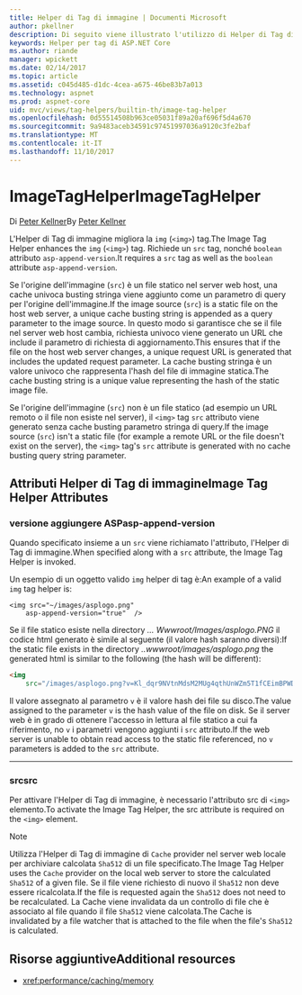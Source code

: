 ```yaml
---
title: Helper di Tag di immagine | Documenti Microsoft
author: pkellner
description: Di seguito viene illustrato l'utilizzo di Helper di Tag di immagine
keywords: Helper per tag di ASP.NET Core
ms.author: riande
manager: wpickett
ms.date: 02/14/2017
ms.topic: article
ms.assetid: c045d485-d1dc-4cea-a675-46be83b7a013
ms.technology: aspnet
ms.prod: aspnet-core
uid: mvc/views/tag-helpers/builtin-th/image-tag-helper
ms.openlocfilehash: 0d55514508b963ce05031f89a20af696f5d4a670
ms.sourcegitcommit: 9a9483aceb34591c97451997036a9120c3fe2baf
ms.translationtype: MT
ms.contentlocale: it-IT
ms.lasthandoff: 11/10/2017
---
```

# <a name="imagetaghelper"></a><span data-ttu-id="103de-104">ImageTagHelper</span><span class="sxs-lookup"><span data-stu-id="103de-104">ImageTagHelper</span></span>

<span data-ttu-id="103de-105">Di [Peter Kellner](http://peterkellner.net)</span><span class="sxs-lookup"><span data-stu-id="103de-105">By [Peter Kellner](http://peterkellner.net)</span></span> 

<span data-ttu-id="103de-106">L'Helper di Tag di immagine migliora la `img` (`<img>`) tag.</span><span class="sxs-lookup"><span data-stu-id="103de-106">The Image Tag Helper enhances the `img` (`<img>`) tag.</span></span> <span data-ttu-id="103de-107">Richiede un `src` tag, nonché `boolean` attributo `asp-append-version`.</span><span class="sxs-lookup"><span data-stu-id="103de-107">It requires a `src` tag as well as the `boolean` attribute `asp-append-version`.</span></span>

<span data-ttu-id="103de-108">Se l'origine dell'immagine (`src`) è un file statico nel server web host, una cache univoca busting stringa viene aggiunto come un parametro di query per l'origine dell'immagine.</span><span class="sxs-lookup"><span data-stu-id="103de-108">If the image source (`src`) is a static file on the host web server, a unique cache busting string is appended as a query parameter to the image source.</span></span> <span data-ttu-id="103de-109">In questo modo si garantisce che se il file nel server web host cambia, richiesta univoco viene generato un URL che include il parametro di richiesta di aggiornamento.</span><span class="sxs-lookup"><span data-stu-id="103de-109">This ensures that if the file on the host web server changes, a unique request URL is generated that includes the updated request parameter.</span></span> <span data-ttu-id="103de-110">La cache busting stringa è un valore univoco che rappresenta l'hash del file di immagine statica.</span><span class="sxs-lookup"><span data-stu-id="103de-110">The cache busting string is a unique value representing the hash of the static image file.</span></span>

<span data-ttu-id="103de-111">Se l'origine dell'immagine (`src`) non è un file statico (ad esempio un URL remoto o il file non esiste nel server), il `<img>` tag `src` attributo viene generato senza cache busting parametro stringa di query.</span><span class="sxs-lookup"><span data-stu-id="103de-111">If the image source (`src`) isn't a static file (for example a remote URL or the file doesn't exist on the server), the `<img>` tag's `src` attribute is generated with no cache busting query string parameter.</span></span>

## <a name="image-tag-helper-attributes"></a><span data-ttu-id="103de-112">Attributi Helper di Tag di immagine</span><span class="sxs-lookup"><span data-stu-id="103de-112">Image Tag Helper Attributes</span></span>


### <a name="asp-append-version"></a><span data-ttu-id="103de-113">versione aggiungere ASP</span><span class="sxs-lookup"><span data-stu-id="103de-113">asp-append-version</span></span>

<span data-ttu-id="103de-114">Quando specificato insieme a un `src` viene richiamato l'attributo, l'Helper di Tag di immagine.</span><span class="sxs-lookup"><span data-stu-id="103de-114">When specified along with a `src` attribute, the Image Tag Helper is invoked.</span></span>

<span data-ttu-id="103de-115">Un esempio di un oggetto valido `img` helper di tag è:</span><span class="sxs-lookup"><span data-stu-id="103de-115">An example of a valid `img` tag helper is:</span></span>

```cshtml
<img src="~/images/asplogo.png" 
    asp-append-version="true"  />
```

<span data-ttu-id="103de-116">Se il file statico esiste nella directory *... Wwwroot/Images/asplogo.PNG* il codice html generato è simile al seguente (il valore hash saranno diversi):</span><span class="sxs-lookup"><span data-stu-id="103de-116">If the static file exists in the directory *..wwwroot/images/asplogo.png* the generated html is similar to the following (the hash will be different):</span></span>

```html
<img 
    src="/images/asplogo.png?v=Kl_dqr9NVtnMdsM2MUg4qthUnWZm5T1fCEimBPWDNgM"/>
```

<span data-ttu-id="103de-117">Il valore assegnato al parametro `v` è il valore hash dei file su disco.</span><span class="sxs-lookup"><span data-stu-id="103de-117">The value assigned to the parameter `v` is the hash value of the file on disk.</span></span> <span data-ttu-id="103de-118">Se il server web è in grado di ottenere l'accesso in lettura al file statico a cui fa riferimento, no `v` i parametri vengono aggiunti i `src` attributo.</span><span class="sxs-lookup"><span data-stu-id="103de-118">If the web server is unable to obtain read access to the static file referenced,  no `v` parameters is added to the `src` attribute.</span></span>

- - -

### <a name="src"></a><span data-ttu-id="103de-119">src</span><span class="sxs-lookup"><span data-stu-id="103de-119">src</span></span>

<span data-ttu-id="103de-120">Per attivare l'Helper di Tag di immagine, è necessario l'attributo src di `<img>` elemento.</span><span class="sxs-lookup"><span data-stu-id="103de-120">To activate the Image Tag Helper, the src attribute is required on the `<img>` element.</span></span> 

> [!NOTE]
> <span data-ttu-id="103de-121">Utilizza l'Helper di Tag di immagine di `Cache` provider nel server web locale per archiviare calcolata `Sha512` di un file specificato.</span><span class="sxs-lookup"><span data-stu-id="103de-121">The Image Tag Helper uses the `Cache` provider on the local web server to store the calculated `Sha512` of a given file.</span></span> <span data-ttu-id="103de-122">Se il file viene richiesto di nuovo il `Sha512` non deve essere ricalcolata.</span><span class="sxs-lookup"><span data-stu-id="103de-122">If the file is requested again the `Sha512` does not need to be recalculated.</span></span> <span data-ttu-id="103de-123">La Cache viene invalidata da un controllo di file che è associato al file quando il file `Sha512` viene calcolata.</span><span class="sxs-lookup"><span data-stu-id="103de-123">The Cache is invalidated by a file watcher that is attached to the file when the file's `Sha512` is calculated.</span></span>

## <a name="additional-resources"></a><span data-ttu-id="103de-124">Risorse aggiuntive</span><span class="sxs-lookup"><span data-stu-id="103de-124">Additional resources</span></span>

* <xref:performance/caching/memory>
